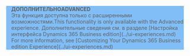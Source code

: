 <blockquote STYLE="background: #81BEF7;border-left:None"><span data-ttu-id="6a30f-101"><b>ДОПОЛНИТЕЛЬНО</b></span><span class="sxs-lookup"><span data-stu-id="6a30f-101"><b>ADVANCED</b></span></span><br /><span data-ttu-id="6a30f-102">Эта функция доступна только с расширенными возможностями.</span><span class="sxs-lookup"><span data-stu-id="6a30f-102">This functionality is only available with the Advanced experience.</span></span> <span data-ttu-id="6a30f-103">Дополнительные сведения см. в разделе [Настройка интерфейса Dynamics 365 Business edition](../ui-experiences.md) </span><span class="sxs-lookup"><span data-stu-id="6a30f-103">For more information, see [Customizing Your Dynamics 365 Business edition  Experience](../ui-experiences.md) </span></span></blockquote>
